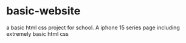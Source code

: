 # basic-website
a basic html css project for school. A iphone 15 series page including extremely basic html css
